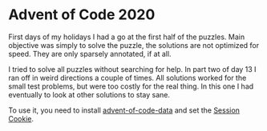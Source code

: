 # Advent of Code 2020

First days of my holidays I had a go at the first half of the puzzles. Main
objective was simply to solve the puzzle, the solutions are not optimized for
speed. They are only sparsely annotated, if at all.

I tried to solve all puzzles without searching for help. In part two of day 13
I ran off in weird directions a couple of times. All solutions worked for the
small test problems, but were too costly for the real thing. In this one I had
eventually to look at other solutions to stay sane.

To use it, you need to install
[advent-of-code-data](https://pypi.org/project/advent-of-code-data) and set the
[Session Cookie](https://github.com/wimglenn/advent-of-code-wim/issues/1).
